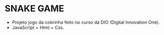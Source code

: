 # SNAKE GAME #

* Projeto jogo da cobrinha feito no curso da DIO (Digital Innovation One).		
* JavaScript + Html + Css.
